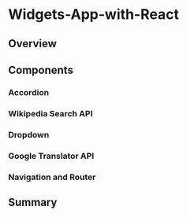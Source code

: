 # Widgets-App-with-React

## Overview

## Components
### Accordion

### Wikipedia Search API

### Dropdown

### Google Translator API

### Navigation and Router

## Summary
